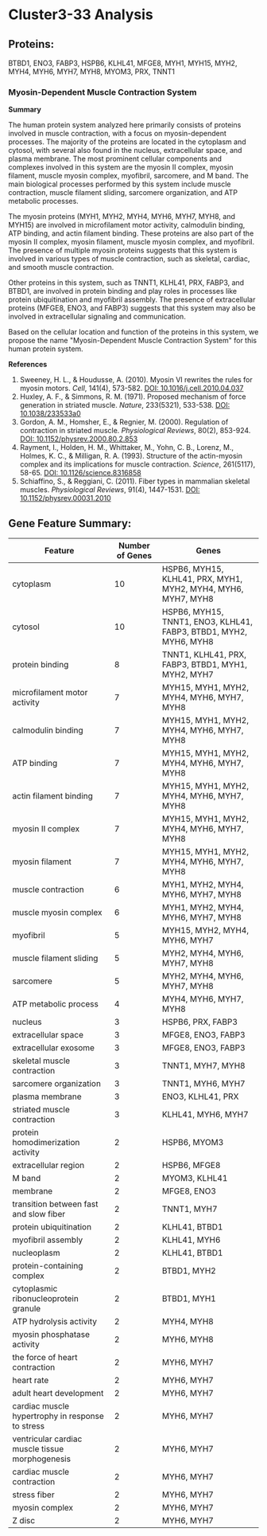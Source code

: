 # Cluster3-33 Analysis

## Proteins: 

BTBD1, ENO3, FABP3, HSPB6, KLHL41, MFGE8, MYH1, MYH15, MYH2, MYH4, MYH6, MYH7, MYH8, MYOM3, PRX, TNNT1

### Myosin-Dependent Muscle Contraction System

**Summary**

The human protein system analyzed here primarily consists of proteins involved in muscle contraction, with a focus on myosin-dependent processes. The majority of the proteins are located in the cytoplasm and cytosol, with several also found in the nucleus, extracellular space, and plasma membrane. The most prominent cellular components and complexes involved in this system are the myosin II complex, myosin filament, muscle myosin complex, myofibril, sarcomere, and M band. The main biological processes performed by this system include muscle contraction, muscle filament sliding, sarcomere organization, and ATP metabolic processes.

The myosin proteins (MYH1, MYH2, MYH4, MYH6, MYH7, MYH8, and MYH15) are involved in microfilament motor activity, calmodulin binding, ATP binding, and actin filament binding. These proteins are also part of the myosin II complex, myosin filament, muscle myosin complex, and myofibril. The presence of multiple myosin proteins suggests that this system is involved in various types of muscle contraction, such as skeletal, cardiac, and smooth muscle contraction.

Other proteins in this system, such as TNNT1, KLHL41, PRX, FABP3, and BTBD1, are involved in protein binding and play roles in processes like protein ubiquitination and myofibril assembly. The presence of extracellular proteins (MFGE8, ENO3, and FABP3) suggests that this system may also be involved in extracellular signaling and communication.

Based on the cellular location and function of the proteins in this system, we propose the name "Myosin-Dependent Muscle Contraction System" for this human protein system.

**References**

1. Sweeney, H. L., & Houdusse, A. (2010). Myosin VI rewrites the rules for myosin motors. *Cell*, 141(4), 573-582. [DOI: 10.1016/j.cell.2010.04.037](https://doi.org/10.1016/j.cell.2010.04.037)
2. Huxley, A. F., & Simmons, R. M. (1971). Proposed mechanism of force generation in striated muscle. *Nature*, 233(5321), 533-538. [DOI: 10.1038/233533a0](https://doi.org/10.1038/233533a0)
3. Gordon, A. M., Homsher, E., & Regnier, M. (2000). Regulation of contraction in striated muscle. *Physiological Reviews*, 80(2), 853-924. [DOI: 10.1152/physrev.2000.80.2.853](https://doi.org/10.1152/physrev.2000.80.2.853)
4. Rayment, I., Holden, H. M., Whittaker, M., Yohn, C. B., Lorenz, M., Holmes, K. C., & Milligan, R. A. (1993). Structure of the actin-myosin complex and its implications for muscle contraction. *Science*, 261(5117), 58-65. [DOI: 10.1126/science.8316858](https://doi.org/10.1126/science.8316858)
5. Schiaffino, S., & Reggiani, C. (2011). Fiber types in mammalian skeletal muscles. *Physiological Reviews*, 91(4), 1447-1531. [DOI: 10.1152/physrev.00031.2010](https://doi.org/10.1152/physrev.00031.2010)

## Gene Feature Summary: 

| Feature | Number of Genes | Genes |
| --- | --- | --- |
| cytoplasm | 10 | HSPB6, MYH15, KLHL41, PRX, MYH1, MYH2, MYH4, MYH6, MYH7, MYH8 |
| cytosol | 10 | HSPB6, MYH15, TNNT1, ENO3, KLHL41, FABP3, BTBD1, MYH2, MYH6, MYH8 |
| protein binding | 8 | TNNT1, KLHL41, PRX, FABP3, BTBD1, MYH1, MYH2, MYH7 |
| microfilament motor activity | 7 | MYH15, MYH1, MYH2, MYH4, MYH6, MYH7, MYH8 |
| calmodulin binding | 7 | MYH15, MYH1, MYH2, MYH4, MYH6, MYH7, MYH8 |
| ATP binding | 7 | MYH15, MYH1, MYH2, MYH4, MYH6, MYH7, MYH8 |
| actin filament binding | 7 | MYH15, MYH1, MYH2, MYH4, MYH6, MYH7, MYH8 |
| myosin II complex | 7 | MYH15, MYH1, MYH2, MYH4, MYH6, MYH7, MYH8 |
| myosin filament | 7 | MYH15, MYH1, MYH2, MYH4, MYH6, MYH7, MYH8 |
| muscle contraction | 6 | MYH1, MYH2, MYH4, MYH6, MYH7, MYH8 |
| muscle myosin complex | 6 | MYH1, MYH2, MYH4, MYH6, MYH7, MYH8 |
| myofibril | 5 | MYH15, MYH2, MYH4, MYH6, MYH7 |
| muscle filament sliding | 5 | MYH2, MYH4, MYH6, MYH7, MYH8 |
| sarcomere | 5 | MYH2, MYH4, MYH6, MYH7, MYH8 |
| ATP metabolic process | 4 | MYH4, MYH6, MYH7, MYH8 |
| nucleus | 3 | HSPB6, PRX, FABP3 |
| extracellular space | 3 | MFGE8, ENO3, FABP3 |
| extracellular exosome | 3 | MFGE8, ENO3, FABP3 |
| skeletal muscle contraction | 3 | TNNT1, MYH7, MYH8 |
| sarcomere organization | 3 | TNNT1, MYH6, MYH7 |
| plasma membrane | 3 | ENO3, KLHL41, PRX |
| striated muscle contraction | 3 | KLHL41, MYH6, MYH7 |
| protein homodimerization activity | 2 | HSPB6, MYOM3 |
| extracellular region | 2 | HSPB6, MFGE8 |
| M band | 2 | MYOM3, KLHL41 |
| membrane | 2 | MFGE8, ENO3 |
| transition between fast and slow fiber | 2 | TNNT1, MYH7 |
| protein ubiquitination | 2 | KLHL41, BTBD1 |
| myofibril assembly | 2 | KLHL41, MYH6 |
| nucleoplasm | 2 | KLHL41, BTBD1 |
| protein-containing complex | 2 | BTBD1, MYH2 |
| cytoplasmic ribonucleoprotein granule | 2 | BTBD1, MYH1 |
| ATP hydrolysis activity | 2 | MYH4, MYH8 |
| myosin phosphatase activity | 2 | MYH6, MYH8 |
|  the force of heart contraction | 2 | MYH6, MYH7 |
|  heart rate | 2 | MYH6, MYH7 |
| adult heart development | 2 | MYH6, MYH7 |
| cardiac muscle hypertrophy in response to stress | 2 | MYH6, MYH7 |
| ventricular cardiac muscle tissue morphogenesis | 2 | MYH6, MYH7 |
| cardiac muscle contraction | 2 | MYH6, MYH7 |
| stress fiber | 2 | MYH6, MYH7 |
| myosin complex | 2 | MYH6, MYH7 |
| Z disc | 2 | MYH6, MYH7 |

